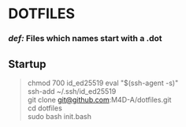# DOTFILES
### *def:* Files which names start with a .dot

## Startup
> chmod 700 id_ed25519
> eval "$(ssh-agent -s)"  
> ssh-add ~/.ssh/id_ed25519  
> git clone git@github.com:M4D-A/dotfiles.git  
> cd dotfiles  
> sudo bash init.bash  

